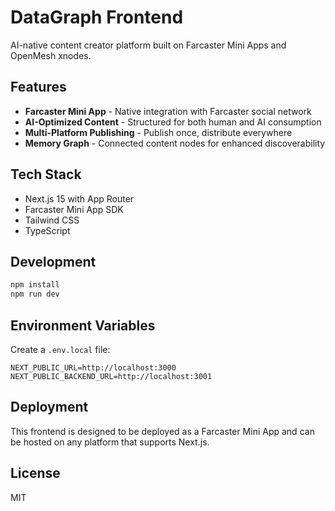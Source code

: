 # DataGraph Frontend

AI-native content creator platform built on Farcaster Mini Apps and OpenMesh xnodes.

## Features

- **Farcaster Mini App** - Native integration with Farcaster social network
- **AI-Optimized Content** - Structured for both human and AI consumption
- **Multi-Platform Publishing** - Publish once, distribute everywhere
- **Memory Graph** - Connected content nodes for enhanced discoverability

## Tech Stack

- Next.js 15 with App Router
- Farcaster Mini App SDK
- Tailwind CSS
- TypeScript

## Development

```bash
npm install
npm run dev
```

## Environment Variables

Create a `.env.local` file:

```env
NEXT_PUBLIC_URL=http://localhost:3000
NEXT_PUBLIC_BACKEND_URL=http://localhost:3001
```

## Deployment

This frontend is designed to be deployed as a Farcaster Mini App and can be hosted on any platform that supports Next.js.

## License

MIT
